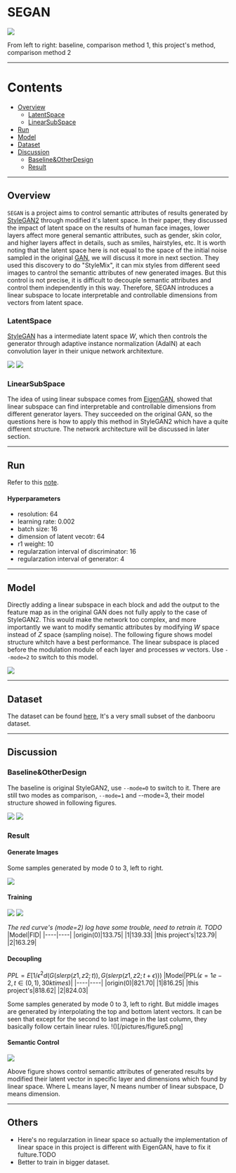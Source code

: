 # SEGAN
![](/pictures/figure4.png)

From left to right: baseline, comparison method 1, this project's method, comparison method 2
***
# Contents
- [Overview](#Overview)
  - [LatentSpace](#LatentSpace)
  - [LinearSubSpace](#LinearSubSpace)
- [Run](#Run)
- [Model](#Model)
- [Dataset](#Dataset)
- [Discussion](#Discussion)
  - [Baseline&OtherDesign](#Baseline&OtherDesign)
  - [Result](#Result)
***
## Overview
`SEGAN` is a project aims to control semantic attributes of results generated by [StyleGAN2](https://openaccess.thecvf.com/content_CVPR_2020/html/Karras_Analyzing_and_Improving_the_Image_Quality_of_StyleGAN_CVPR_2020_paper.html) through modified it's latent space. In their paper, they discussed the impact of latent space on the results of human face images, lower layers affect more general semantic attributes, such as gender, skin color, and higher layers affect in details, such as smiles, hairstyles, etc. It is worth noting that the latent space here is not equal to the space of the initial noise sampled in the original [GAN](https://proceedings.neurips.cc/paper_files/paper/2014/hash/5ca3e9b122f61f8f06494c97b1afccf3-Abstract.html), we will discuss it more in next section. They used this discovery to do "StyleMix", it can mix styles from different seed images to cantrol the semantic attributes of new generated images. But this control is not precise, it is difficult to decouple semantic attributes and control them independently in this way. Therefore, SEGAN introduces a linear subspace to locate interpretable and controllable dimensions from vectors from latent space.
### LatentSpace
[StyleGAN](https://openaccess.thecvf.com/content_CVPR_2019/html/Karras_A_Style-Based_Generator_Architecture_for_Generative_Adversarial_Networks_CVPR_2019_paper.html) has a intermediate latent space $W$, which then controls the generator through adaptive instance normalization (AdaIN) at each convolution layer in their unique network architexture.

![](/pictures/figure10.png)
![](/pictures/figure9.png)
### LinearSubSpace
The idea of ​​using linear subspace comes from [EigenGAN](https://openaccess.thecvf.com/content/ICCV2021/html/He_EigenGAN_Layer-Wise_Eigen-Learning_for_GANs_ICCV_2021_paper.html), showed that linear subspace can find interpretable and controllable dimensions from different generator layers. They succeeded on the original GAN, so the questions here is how to apply this method in StyleGAN2 which have a quite different structure. The network architecture will be discussed in later section.
***
## Run
Refer to this [note](https://colab.research.google.com/drive/1Zil4-l8Lvz9cYKpsVG_0IMatErMcUi_L?usp=sharing).
#### Hyperparameters
- resolution: 64
- learning rate: 0.002
- batch size: 16
- dimension of latent vecotr: 64
- r1 weight: 10
- regularzation interval of discriminator: 16
- regularzation interval of generator: 4
***
## Model
Directly adding a linear subspace in each block and add the output to the feature map as in the original GAN ​​does not fully apply to the case of StyleGAN2. This would make the network too complex, and more importantly we want to modify semantic attributes by modifying $W$ space instead of $Z$ space (sampling noise). The following figure shows model structure whitch have a best performance. The linear subspace is placed before the modulation module of each layer and processes $w$ vectors. Use `--mode=2` to switch to this model.

![](/pictures/figure2.png)
***
## Dataset
The dataset can be found [here](https://drive.google.com/file/d/1uun17wO53E0gRUouAizs7kV4bUOO-6yy/view?usp=sharing), It's a very small subset of the danbooru dataset.
***
## Discussion
### Baseline&OtherDesign
The baseline is original StyleGAN2, use `--mode=0` to switch to it. There are still two modes as comparison, `--mode=1` and --mode=3, their model structure showed in following figures.

![](/pictures/figure1.png)
![](/pictures/figure3.png)
### Result
#### Generate Images
Some samples generated by mode 0 to 3, left to right.

![](/pictures/figure4.png)
#### Training
![](/pictures/figure7.png)
![](/pictures/figure8.png)

*The red curve's (mode=2) log have some trouble, need to retrain it. TODO*
|Model|FID|
|----|----|
|origin(0)|133.75|
|1|139.33|
|this project's|123.79|
|2|163.29|
#### Decoupling
$PPL=E[1/ϵ^2  d(G(slerp(z1,z2;t)),G(slerp(z1,z2;t+ϵ)))$
|Model|PPL($ϵ=1e-2,t∈(0,1),30ktimes$)|
|----|----|
|origin(0)|821.70|
|1|816.25|
|this project's|818.62|
|2|824.03|

Some samples generated by mode 0 to 3, left to right. But middle images are generated by interpolating the top and bottom latent vectors. It can be seen that except for the second to last image in the last column, they basically follow certain linear rules.
!()[/pictures/figure5.png]
#### Semantic Control
![](/pictures/figure6.png)

Above figure shows control semantic attributes of generated results by modified their latent vector in specific layer and dimensions which found by linear space. Where L means layer, N means number of linear subspace, D means dimension.
***
## Others
- Here's no regularzation in linear space so actually the implementation of linear space in this project is different with EigenGAN, have to fix it fulture.TODO
- Better to train in bigger dataset.

